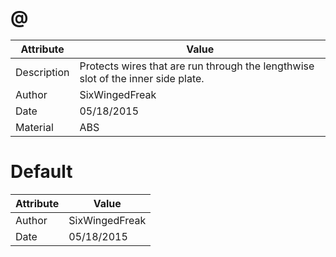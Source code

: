 # @
| Attribute | Value |
| ---  | ---     |
| Description | Protects wires that are run through the lengthwise slot of the inner side plate. |
| Author | SixWingedFreak |
| Date | 05/18/2015 |
| Material | ABS |
# Default
| Attribute | Value |
| ---  | ---     |
| Author | SixWingedFreak |
| Date | 05/18/2015 |
